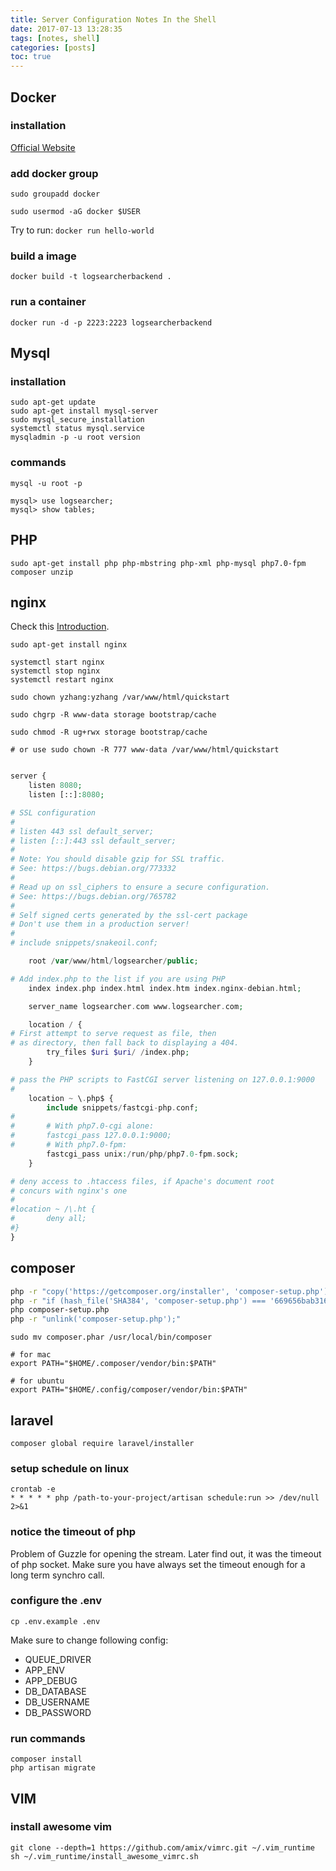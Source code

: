 ```yaml
---
title: Server Configuration Notes In the Shell
date: 2017-07-13 13:28:35
tags: [notes, shell]
categories: [posts]
toc: true
---
```

## Docker

### installation

[Official Website](https://docs.docker.com/engine/installation/linux/docker-ce/ubuntu)


### add docker group

`sudo groupadd docker`

`sudo usermod -aG docker $USER`

Try to run: `docker run hello-world`

### build a image

`docker build -t logsearcherbackend .`

### run a container

`docker run -d -p 2223:2223 logsearcherbackend`


## Mysql

### installation
```
sudo apt-get update
sudo apt-get install mysql-server
sudo mysql_secure_installation
systemctl status mysql.service
mysqladmin -p -u root version
```

### commands

```
mysql -u root -p
```

```
mysql> use logsearcher;
mysql> show tables;
```

## PHP

```
sudo apt-get install php php-mbstring php-xml php-mysql php7.0-fpm composer unzip
```

## nginx

Check this [Introduction](https://www.digitalocean.com/community/tutorials/how-to-deploy-a-laravel-application-with-nginx-on-ubuntu-16-04).

```
sudo apt-get install nginx

systemctl start nginx
systemctl stop nginx
systemctl restart nginx

sudo chown yzhang:yzhang /var/www/html/quickstart

sudo chgrp -R www-data storage bootstrap/cache

sudo chmod -R ug+rwx storage bootstrap/cache

# or use sudo chown -R 777 www-data /var/www/html/quickstart

```


```php /etc/nginx/conf.d/logsearcher.com

server {
    listen 8080;
    listen [::]:8080;

# SSL configuration
#
# listen 443 ssl default_server;
# listen [::]:443 ssl default_server;
#
# Note: You should disable gzip for SSL traffic.
# See: https://bugs.debian.org/773332
#
# Read up on ssl_ciphers to ensure a secure configuration.
# See: https://bugs.debian.org/765782
#
# Self signed certs generated by the ssl-cert package
# Don't use them in a production server!
#
# include snippets/snakeoil.conf;

    root /var/www/html/logsearcher/public;

# Add index.php to the list if you are using PHP
    index index.php index.html index.htm index.nginx-debian.html;

    server_name logsearcher.com www.logsearcher.com;

    location / {
# First attempt to serve request as file, then
# as directory, then fall back to displaying a 404.
        try_files $uri $uri/ /index.php;
    }

# pass the PHP scripts to FastCGI server listening on 127.0.0.1:9000
#
    location ~ \.php$ {
        include snippets/fastcgi-php.conf;
#
#       # With php7.0-cgi alone:
#       fastcgi_pass 127.0.0.1:9000;
#       # With php7.0-fpm:
        fastcgi_pass unix:/run/php/php7.0-fpm.sock;
    }

# deny access to .htaccess files, if Apache's document root
# concurs with nginx's one
#
#location ~ /\.ht {
#       deny all;
#}
}

```

## composer

```bash
php -r "copy('https://getcomposer.org/installer', 'composer-setup.php');"
php -r "if (hash_file('SHA384', 'composer-setup.php') === '669656bab3166a7aff8a7506b8cb2d1c292f042046c5a994c43155c0be6190fa0355160742ab2e1c88d40d5be660b410') { echo 'Installer verified'; } else { echo 'Installer corrupt'; unlink('composer-setup.php'); } echo PHP_EOL;"
php composer-setup.php
php -r "unlink('composer-setup.php');"
```

```
sudo mv composer.phar /usr/local/bin/composer
```

```vim .bashrc
# for mac
export PATH="$HOME/.composer/vendor/bin:$PATH"

# for ubuntu 
export PATH="$HOME/.config/composer/vendor/bin:$PATH"
```

## laravel

```
composer global require laravel/installer

```

### setup schedule on linux

```
crontab -e
* * * * * php /path-to-your-project/artisan schedule:run >> /dev/null 2>&1
```


### notice the timeout of php

Problem of Guzzle for opening the stream. Later find out, it was the timeout of php socket.
Make sure you have always set the timeout enough for a long term synchro call.


### configure the .env


```
cp .env.example .env

```


Make sure to change following config:

- QUEUE_DRIVER
- APP_ENV
- APP_DEBUG
- DB_DATABASE
- DB_USERNAME
- DB_PASSWORD

### run commands

```
composer install
php artisan migrate
```

## VIM

### install awesome vim

```
git clone --depth=1 https://github.com/amix/vimrc.git ~/.vim_runtime
sh ~/.vim_runtime/install_awesome_vimrc.sh
```


